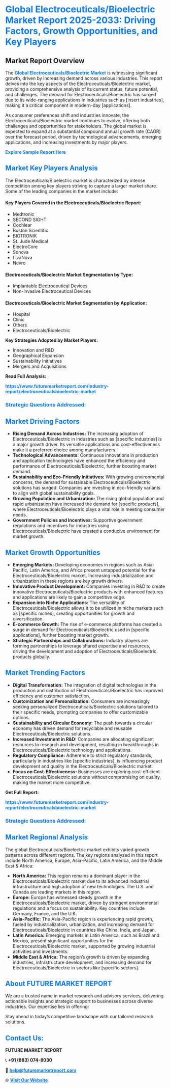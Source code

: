 <h1 style="color: #007BFF;">Global Electroceuticals/Bioelectric Market Report 2025-2033: Driving Factors, Growth Opportunities, and Key Players</h1>

<section id="overview">
<h2>Market Report Overview</h2>
<p>The <a href="https://www.futuremarketreport.com/industry-report/electroceuticalsbioelectric-market" style="color: #007BFF; text-decoration: none;"><strong>Global Electroceuticals/Bioelectric Market</strong></a> is witnessing significant growth, driven by increasing demand across various industries. This report delves into the key aspects of the Electroceuticals/Bioelectric market, providing a comprehensive analysis of its current status, future potential, and challenges. The demand for Electroceuticals/Bioelectric has surged due to its wide-ranging applications in industries such as [insert industries], making it a critical component in modern-day [applications].</p>
<p>As consumer preferences shift and industries innovate, the Electroceuticals/Bioelectric market continues to evolve, offering both challenges and opportunities for stakeholders. The global market is expected to expand at a substantial compound annual growth rate (CAGR) over the forecast period, driven by technological advancements, emerging applications, and increasing investments by major players.</p>
</section>

<section id="overview">
<p><a href="https://www.futuremarketreport.com/request-sample/reportId=122762" style="color: #007BFF; text-decoration: none;"><strong>Explore Sample Report Here</strong></a></p>
</section>

<section id="key-players">
<h2 style="color: #007BFF;">Market Key Players Analysis</h2>
<p>The Electroceuticals/Bioelectric market is characterized by intense competition among key players striving to capture a larger market share. Some of the leading companies in the market include:</p>
<h4>Key Players Covered in the Electroceuticals/Bioelectric Report:</h4>
<ul><li>Medtronic</li><li>SECOND SIGHT</li><li>Cochlear</li><li>Boston Scientific</li><li>BIOTRONIK</li><li>St. Jude Medical</li><li>ElectroCore</li><li>Sonova</li><li>LivaNova</li><li>Nevro</li></ul>
<h4>Electroceuticals/Bioelectric Market Segmentation by Type:</h4>
<ul><li>Implantable Electroceutical Devices</li><li>Non-invasive Electroceutical Devices</li></ul>

<h4>Electroceuticals/Bioelectric Market Segmentation by Application:</h4>
<ul><li>Hospital</li><li>Clinic</li><li>Others</li><li>Electroceuticals/Bioelectric</li></ul>
<p><strong>Key Strategies Adopted by Market Players:</strong></p>
<ul>
<li>Innovation and R&D</li>
<li>Geographical Expansion</li>
<li>Sustainability Initiatives</li>
<li>Mergers and Acquisitions</li>
</ul>
</section>

<section>
<p><strong>Read Full Analysis: </strong></p><a href="https://www.futuremarketreport.com/industry-report/electroceuticalsbioelectric-market" style="color: #007BFF; text-decoration: none;"><strong>https://www.futuremarketreport.com/industry-report/electroceuticalsbioelectric-market</strong></a>
<h3 style="color: #007BFF;">Strategic Questions Addressed:</h3>
</section>

<section id="driving-factors">
<h2 style="color: #007BFF;">Market Driving Factors</h2>
<ul>
<li><strong>Rising Demand Across Industries:</strong> The increasing adoption of Electroceuticals/Bioelectric in industries such as [specific industries] is a major growth driver. Its versatile applications and cost-effectiveness make it a preferred choice among manufacturers.</li>
<li><strong>Technological Advancements:</strong> Continuous innovations in production and application technologies have enhanced the efficiency and performance of Electroceuticals/Bioelectric, further boosting market demand.</li>
<li><strong>Sustainability and Eco-Friendly Initiatives:</strong> With growing environmental concerns, the demand for sustainable Electroceuticals/Bioelectric solutions has surged. Companies are investing in eco-friendly variants to align with global sustainability goals.</li>
<li><strong>Growing Population and Urbanization:</strong> The rising global population and rapid urbanization have increased the demand for [specific products], where Electroceuticals/Bioelectric plays a vital role in meeting consumer needs.</li>
<li><strong>Government Policies and Incentives:</strong> Supportive government regulations and incentives for industries using Electroceuticals/Bioelectric have created a conducive environment for market growth.</li>
</ul>
</section>

<section id="growth-opportunities">
<h2 style="color: #007BFF;">Market Growth Opportunities</h2>
<ul>
<li><strong>Emerging Markets:</strong> Developing economies in regions such as Asia-Pacific, Latin America, and Africa present untapped potential for the Electroceuticals/Bioelectric market. Increasing industrialization and urbanization in these regions are key growth drivers.</li>
<li><strong>Innovative Product Development:</strong> Companies investing in R&D to create innovative Electroceuticals/Bioelectric products with enhanced features and applications are likely to gain a competitive edge.</li>
<li><strong>Expansion into Niche Applications:</strong> The versatility of Electroceuticals/Bioelectric allows it to be utilized in niche markets such as [specific niches], creating opportunities for growth and diversification.</li>
<li><strong>E-commerce Growth:</strong> The rise of e-commerce platforms has created a surge in demand for Electroceuticals/Bioelectric used in [specific applications], further boosting market growth.</li>
<li><strong>Strategic Partnerships and Collaborations:</strong> Industry players are forming partnerships to leverage shared expertise and resources, driving the development and adoption of Electroceuticals/Bioelectric products globally.</li>
</ul>
</section>

<section id="trending-factors">
<h2 style="color: #007BFF;">Market Trending Factors</h2>
<ul>
<li><strong>Digital Transformation:</strong> The integration of digital technologies in the production and distribution of Electroceuticals/Bioelectric has improved efficiency and customer satisfaction.</li>
<li><strong>Customization and Personalization:</strong> Consumers are increasingly seeking personalized Electroceuticals/Bioelectric solutions tailored to their specific needs, prompting companies to offer customizable options.</li>
<li><strong>Sustainability and Circular Economy:</strong> The push towards a circular economy has driven demand for recyclable and reusable Electroceuticals/Bioelectric solutions.</li>
<li><strong>Increased Investment in R&D:</strong> Companies are allocating significant resources to research and development, resulting in breakthroughs in Electroceuticals/Bioelectric technology and applications.</li>
<li><strong>Regulatory Compliance:</strong> Adherence to strict regulatory standards, particularly in industries like [specific industries], is influencing product development and quality in the Electroceuticals/Bioelectric market.</li>
<li><strong>Focus on Cost-Effectiveness:</strong> Businesses are exploring cost-efficient Electroceuticals/Bioelectric solutions without compromising on quality, making the market more competitive.</li>
</ul>
</section>

<section>
<p><strong>Get Full Report: </strong></p><a href="https://www.futuremarketreport.com/industry-report/electroceuticalsbioelectric-market" style="color: #007BFF; text-decoration: none;"><strong>https://www.futuremarketreport.com/industry-report/electroceuticalsbioelectric-market</strong></a>
<h3 style="color: #007BFF;">Strategic Questions Addressed:</h3>
</section>


<section id="regional-analysis">
<h2 style="color: #007BFF;">Market Regional Analysis</h2>
<p>The global Electroceuticals/Bioelectric market exhibits varied growth patterns across different regions. The key regions analyzed in this report include North America, Europe, Asia-Pacific, Latin America, and the Middle East & Africa:</p>
<ul>
<li><strong>North America:</strong> This region remains a dominant player in the Electroceuticals/Bioelectric market due to its advanced industrial infrastructure and high adoption of new technologies. The U.S. and Canada are leading markets in this region.</li>
<li><strong>Europe:</strong> Europe has witnessed steady growth in the Electroceuticals/Bioelectric market, driven by stringent environmental regulations and a focus on sustainability. Key countries include Germany, France, and the U.K.</li>
<li><strong>Asia-Pacific:</strong> The Asia-Pacific region is experiencing rapid growth, fueled by industrialization, urbanization, and increasing demand for Electroceuticals/Bioelectric in countries like China, India, and Japan.</li>
<li><strong>Latin America:</strong> Emerging markets in Latin America, such as Brazil and Mexico, present significant opportunities for the Electroceuticals/Bioelectric market, supported by growing industrial activities and investments.</li>
<li><strong>Middle East & Africa:</strong> The region’s growth is driven by expanding industries, infrastructure development, and increasing demand for Electroceuticals/Bioelectric in sectors like [specific sectors].</li>
</ul>
</section>

<footer>
<h2 style="color: #007BFF;">About FUTURE MARKET REPORT</h2>
<p>We are a trusted name in market research and advisory services, delivering actionable insights and strategic support to businesses across diverse industries. Our expertise lies in offering:</p>

<p>Stay ahead in today’s competitive landscape with our tailored research solutions.</p>

<h2 style="color: #007BFF;">Contact Us:</h2>
<p><strong>FUTURE MARKET REPORT</strong></p>
<p>📞 <strong>+91 (883) 074-8030</strong></p>
<p>📧 <strong><a href="mailto:help@futuremarketreport.com" style="color: #007BFF;">help@futuremarketreport.com</a></strong></p>
<p>🌐 <strong><a href="https://www.futuremarketreport.com/" style="color: #007BFF;">Visit Our Website</a></strong></p>
</footer>